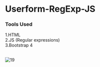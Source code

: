 # Userform-RegExp-JS

### Tools Used
1.HTML <br/>
2.JS (Regular expressions) <br/>
3.Bootstrap 4 <br/><br/>

![19](https://user-images.githubusercontent.com/55858346/81903692-be3aed80-95df-11ea-8c26-1c77fa97e7d6.PNG)
